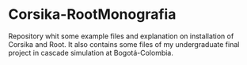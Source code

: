 # Corsika-RootMonografia
Repository whit some example files and explanation on installation of Corsika and Root. It also contains some files 
of my undergraduate final project in cascade simulation at Bogotá-Colombia.
